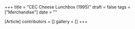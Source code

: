 +++
title = "CEC Cheese Lunchbox (1995)"
draft = false
tags = ["Merchandise"]
date = ""

[Article]
contributors = []
gallery = []
+++